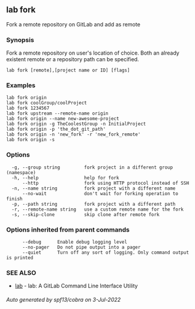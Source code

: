 ## lab fork

Fork a remote repository on GitLab and add as remote

### Synopsis

Fork a remote repository on user's location of choice.
Both an already existent remote or a repository path can be specified.

```
lab fork [remote],[project name or ID] [flags]
```

### Examples

```
lab fork origin
lab fork coolGroup/coolProject
lab fork 1234567
lab fork upstream --remote-name origin
lab fork origin --name new-awesome-project
lab fork origin -g TheCoolestGroup -n InitialProject
lab fork origin -p 'the_dot_git_path'
lab fork origin -n 'new_fork' -r 'new_fork_remote'
lab fork origin -s
```

### Options

```
  -g, --group string         fork project in a different group (namespace)
  -h, --help                 help for fork
      --http                 fork using HTTP protocol instead of SSH
  -n, --name string          fork project with a different name
      --no-wait              don't wait for forking operation to finish
  -p, --path string          fork project with a different path
  -r, --remote-name string   use a custom remote name for the fork
  -s, --skip-clone           skip clone after remote fork
```

### Options inherited from parent commands

```
      --debug      Enable debug logging level
      --no-pager   Do not pipe output into a pager
      --quiet      Turn off any sort of logging. Only command output is printed
```

### SEE ALSO

* [lab](index.md)	 - lab: A GitLab Command Line Interface Utility

###### Auto generated by spf13/cobra on 3-Jul-2022
